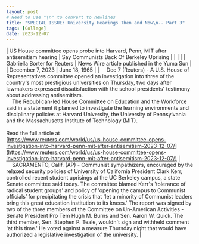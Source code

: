 ```yaml
---
layout: post
# Need to use "\n" to convert to newlines
title: "SPECIAL ISSUE: University Hearings Then and Now\n-- Part 3"
tags: [College]
date: 2023-12-07
---
```


| US House committee opens probe into Harvard, Penn, MIT after antisemitism hearing | Say Communists Back Of Berkeley Uprising |
|  |  |
|  Gabriella Borter for Reuters | News Wire article published in the Yuma Sun |
| December 7, 2023 | June 18, 1965 |
| &nbsp;&nbsp;&nbsp;&nbsp;Dec 7 (Reuters) - A U.S. House of Representatives committee opened an investigation into three of the country's most prestigious universities on Thursday, two days after lawmakers expressed dissatisfaction with the school presidents' testimony about addressing antisemitism.<br>&nbsp;&nbsp;&nbsp;&nbsp;The Republican-led House Committee on Education and the Workforce said in a statement it planned to investigate the learning environments and disciplinary policies at Harvard University, the University of Pennsylvania and the Massachusetts Institute of Technology (MIT).<br><br>Read the full article at<br>[https://www.reuters.com/world/us/us-house-committee-opens-investigation-into-harvard-penn-mit-after-antisemitism-2023-12-07/](https://www.reuters.com/world/us/us-house-committee-opens-investigation-into-harvard-penn-mit-after-antisemitism-2023-12-07/) | &nbsp;&nbsp;&nbsp;&nbsp;SACRAMENTO, Calif. (AP) - Communist sympathizers, encouraged by the relaxed security policies of University of California President Clark Kerr, controlled recent student uprisings at the UC Berkeley campus, a state Senate committee said today. The committee blamed Kerr's 'tolerance of radical student groups' and policy of 'opening the campus to Communist officials’ for precipitating the crisis that 'let a minority of Communist leaders bring this great education institution to its knees.' The report was signed by two of the three members of the Committee on Un-American Activities - Senate President Pro Tem Hugh M. Burns and Sen. Aaron W. Quick. The third member, Sen. Stephen P. Teale, wouldn't sign and withheld comment 'at this time.' He voted against a measure Thursday night that would have authorized a legislative investigation of the university. |